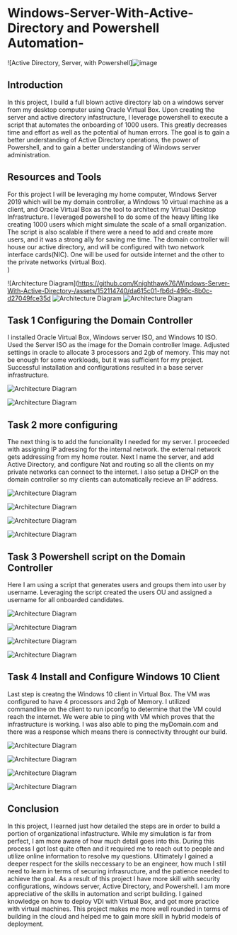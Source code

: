 # Windows-Server-With-Active-Directory and Powershell Automation-

![Active Directory, Server, with Powershell]![image](https://github.com/Knighthawk76/Windows-Server-With-Active-Directory-/assets/152114740/f095eed7-f6f8-40c3-b09d-f71763eee261)


## Introduction

In this project, I build a full blown active directory lab on a windows server from my desktop computer using Oracle Virtual Box. Upon creating the server and active directory infastructure, I leverage powershell to execute a script that automates the onboarding of  1000 users. This greatly decreases time and effort as well as the potential of human errors. The goal is to gain a better understanding of Active Directory operations, the power of Powershell, and to gain a better understanding of Windows server administration.     

## Resources and Tools

For this project I will be leveraging my home computer, Windows Server 2019 which will be my domain controller, a Windows 10 virtual machine as a client, and Oracle Virtual Box as the tool to architect my Virtual Desktop Infrastructure. I leveraged powershell to do some of the heavy lifting like creating 1000 users which might simulate the scale of a small organization.  The script is also scalable if there were a need to add and create more users, and it was a strong ally for saving me time. The domain controller will house our active directory, and will be configured with two network interface cards(NIC). One will be used for outside internet and the other to the private networks (virtual Box).     
)

![Architecture Diagram](https://github.com/Knighthawk76/Windows-Server-With-Active-Directory-/assets/152114740/da615c01-fb6d-496c-8b0c-d27049fce35d
![Architecture Diagram](https://github.com/Knighthawk76/Windows-Server-With-Active-Directory-/assets/152114740/ca80f909-7858-4ce7-ba29-2f8dedc05ac6)
![Architecture Diagram](https://github.com/Knighthawk76/Windows-Server-With-Active-Directory-/assets/152114740/f54626eb-0cee-415f-8a58-a497c9ee6e18)




## Task 1 Configuring the Domain Controller
I installed Oracle Virtual Box, Windows server ISO, and Windows 10 ISO. Used the Server ISO as the image for the Domain controller Image. Adjusted settings in oracle to allocate 3 processors and 2gb of memory. This may not be enough for some workloads, but it was sufficient for my project. Successful installation and configurations resulted in a base server infrastructure. 

![Architecture Diagram](https://github.com/Knighthawk76/Windows-Server-With-Active-Directory-/assets/152114740/e29e4139-d3a0-4150-af41-dae2327b6c61)

![Architecture Diagram](https://github.com/Knighthawk76/Windows-Server-With-Active-Directory-/assets/152114740/92965273-e3d1-43d1-ac6c-1f1a7c80760a)

## Task 2 more configuring 

The next thing is to add the funcionality I needed for my server. I proceeded with assigning IP adressing for the internal network. the external network gets addressing from my home router. Next I name the server, and add Active Directory, and configure Nat and routing so all the clients on my private networks can connect to the internet. I also setup a DHCP on the domain controller so my clients can automatically recieve an IP address.


![Architecture Diagram](https://github.com/Knighthawk76/Windows-Server-With-Active-Directory-/assets/152114740/f794ce1d-78b9-488c-88dd-3dd36283b285)

![Architecture Diagram](https://github.com/Knighthawk76/Windows-Server-With-Active-Directory-/assets/152114740/7d8c191b-c579-4e5a-a2bf-afcbc2f2c48c)

![Architecture Diagram](https://github.com/Knighthawk76/Windows-Server-With-Active-Directory-/assets/152114740/6114d2eb-7e82-49a4-9ad9-2bd4641f679a)

![Architecture Diagram](https://github.com/Knighthawk76/Windows-Server-With-Active-Directory-/assets/152114740/8d7418aa-7272-47fb-a003-3457ab6edffc)


## Task 3 Powershell script on the Domain Controller

Here I am using a script that generates users and groups them into user by username. Leveraging the script created the users OU and assigned a username for all onboarded candidates.  



![Architecture Diagram](https://github.com/Knighthawk76/Windows-Server-With-Active-Directory-/assets/152114740/fea5d7fb-4e26-494b-b6a3-a52a50a78e2e)

![Architecture Diagram](https://github.com/Knighthawk76/Windows-Server-With-Active-Directory-/assets/152114740/b5a2d262-17ea-482e-8515-c264f7feb60d)

![Architecture Diagram](https://github.com/Knighthawk76/Windows-Server-With-Active-Directory-/assets/152114740/e3d70a14-4fd7-4593-8600-324911fb5691)

![Architecture Diagram](https://github.com/Knighthawk76/Windows-Server-With-Active-Directory-/assets/152114740/e5f603ce-1ae7-4190-911a-c3ae98610305)


## Task 4 Install and Configure Windows 10 Client

Last step is creatng the Windows 10 client in Virtual Box. The VM was configured to have 4 processors and 2gb of Memory.  I utilized commandline on the client to run ipconfig to determine that the VM could reach the internet.  We were able to ping with VM which proves that the infrastructure is working.  I was also able to ping the myDomain.com and there was a response which means there is connectivity throught our build.

![Architecture Diagram](https://github.com/Knighthawk76/Windows-Server-With-Active-Directory-/assets/152114740/78cfc74a-52d5-4f9f-ad31-0cb1e8c35d74)


![Architecture Diagram](https://github.com/Knighthawk76/Windows-Server-With-Active-Directory-/assets/152114740/6f24b218-a4e9-416b-9434-0db6d4fa5f93)


![Architecture Diagram](https://github.com/Knighthawk76/Windows-Server-With-Active-Directory-/assets/152114740/d9c6efc8-e8df-47c3-b4ba-6ea511dd67cd)



![Architecture Diagram](https://github.com/Knighthawk76/Windows-Server-With-Active-Directory-/assets/152114740/faa58e69-7638-494e-826d-d2e9e730c499)



 
## Conclusion

In this project, I learned just how detailed the steps are in order to build a portion of organizational infastructure. While my simulation is far from perfect, I am more aware of how much detail goes into this. During this process I got lost quite often and it required me to reach out to people and utilize online information to resolve my questions.  Ultimately I gained a deeper respect for the skills neccessary to be an engineer, how much I still need to learn in terms of securing infrasructure, and the patience needed to achieve the goal. As a result of this project I have more skill with security configurations, windows server, Active Directory, and Powershell. I am more appreciative of the skills in automation and script building. I gained knowledge on how to deploy VDI with Virtual Box, and got more practice with virtual machines. This project makes me more well rounded in terms of building in the cloud and helped me to gain more skill in hybrid models of deployment.     
